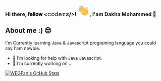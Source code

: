 ### Hi there, 𝐟𝐞𝐥𝐥𝐨𝐰 <𝚌𝚘𝚍𝚎𝚛𝚜/>! <img src="https://github.com/ABSphreak/ABSphreak/blob/master/gifs/Hi.gif" width="38px">, I'am Dakha Mohammed 👋

<!--
**xmsdos/xmsdos** is a ✨ _special_ ✨ repository because its `README.md` (this file) appears on your GitHub profile.

Here are some ideas to get you started:

- 🔭 I’m currently working on ...
- 🌱 I’m currently learning ...
- 👯 I’m looking to collaborate on ...
- 🤔 I’m looking for help with ...
- 💬 Ask me about ...
- 📫 How to reach me: ...
- 😄 Pronouns: ...
- ⚡ Fun fact: ...
-->
## About me :) :sunglasses:
I'm Currently learning Java & Javascript programing language you could say I'am newbie.
- 🤔 I’m looking for help with Java Javascript.
- 🔭 I’m currently working on ...

<a href="https://github.com/xmsdos">
  <img src="https://github-readme-stats.vercel.app/api?username=xmsdos&show_icons=true" alt="WEGFan's GitHub Stats" />
</a>
